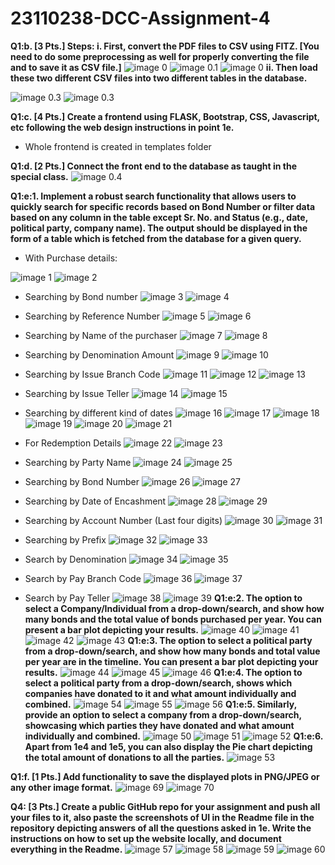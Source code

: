 # 23110238-DCC-Assignment-4
**Q1:b. [3 Pts.] Steps:
i. First, convert the PDF files to CSV using FITZ. [You need to do some
preprocessing as well for properly converting the file and to save it as CSV file.]**
![image 0](assets/63.png "Image 63")
![image 0.1](assets/64.png "Image 64")
![image 0](assets/65.png "Image 65")
**ii. Then load these two different CSV files into two different tables in the database.**

![image 0.3](assets/66.png "Image 66")
![image 0.3](assets/67.png "Image 67")

**Q1:c. [4 Pts.] Create a frontend using FLASK, Bootstrap, CSS, Javascript, etc following the
web design instructions in point 1e.**
* Whole frontend is created in templates folder

**Q1:d. [2 Pts.] Connect the front end to the database as taught in the special class.**
![image 0.4](assets/68.png "Image 68")

**Q1:e:1. Implement a robust search functionality that allows users to quickly
search for specific records based on Bond Number or filter data based on
any column in the table except Sr. No. and Status (e.g., date, political
party, company name). The output should be displayed in the form of a
table which is fetched from the database for a given query.**
* With Purchase details:

![image 1](assets/1.png "Image 1")
![image 2](assets/2.png "Image 2")
* Searching by Bond number
![image 3](assets/3.png "Image 3")
![image 4](assets/6.png "Image 4")
* Searching by Reference Number
![image 5](assets/7.png "Image 5")
![image 6](assets/8.png "Image 6")
* Searching by Name of the purchaser
![image 7](assets/9.png "Image 7")
![image 8](assets/10.png "Image 8")
* Searching by Denomination Amount
![image 9](assets/11.png "Image 9")
![image 10](assets/12.png "Image 10")
* Searching by Issue Branch Code
![image 11](assets/13.png "Image 11")
![image 12](assets/13.png "Image 12")
![image 13](assets/14.png "Image 13")
* Searching by Issue Teller
![image 14](assets/15.png "Image 14")
![image 15](assets/16.png "Image 15")
* Searching by different kind of dates
![image 16](assets/17.png "Image 16")
![image 17](assets/18.png "Image 17")
![image 18](assets/19.png "Image 18")
![image 19](assets/20.png "Image 19")
![image 20](assets/21.png "Image 20")
![image 21](assets/22.png "Image 21")

* For Redemption Details
![image 22](assets/23.png "Image 22")
![image 23](assets/24.png "Image 23")
* Searching by Party Name
![image 24](assets/25.png "Image 24")
![image 25](assets/26.png "Image 25")
* Searching by Bond Number
![image 26](assets/27.png "Image 26")
![image 27](assets/28.png "Image 27")
* Searching by Date of Encashment
![image 28](assets/29.png "Image 28")
![image 29](assets/30.png "Image 29")
* Searching by Account Number (Last four digits)
![image 30](assets/31.png "Image 30")
![image 31](assets/32.png "Image 31")
* Searching by Prefix
![image 32](assets/33.png "Image 32")
![image 33](assets/34.png "Image 33")
* Search by Denomination
![image 34](assets/35.png "Image 34")
![image 35](assets/36.png "Image 35")
* Search by Pay Branch Code
![image 36](assets/37.png "Image 36")
![image 37](assets/38.png "Image 37")
* Search by Pay Teller
![image 38](assets/39.png "Image 38")
![image 39](assets/40.png "Image 39")
**Q1:e:2. The option to select a Company/Individual from a drop-down/search, and
show how many bonds and the total value of bonds purchased per year.
You can present a bar plot depicting your results.**
![image 40](assets/41.png "Image 40")
![image 41](assets/42.png "Image 41")
![image 42](assets/43.png "Image 42")
![image 43](assets/44.png "Image 43")
**Q1:e:3. The option to select a political party from a drop-down/search, and show
how many bonds and total value per year are in the timeline. You can
present a bar plot depicting your results.**
![image 44](assets/45.png "Image 44")
![image 45](assets/46.png "Image 45")
![image 46](assets/47.png "Image 46")
**Q1:e:4. The option to select a political party from a drop-down/search, shows
which companies have donated to it and what amount individually and
combined.**
![image 54](assets/55.png "Image 54")
![image 55](assets/56.png "Image 55")
![image 56](assets/57.png "Image 56")
**Q1:e:5. Similarly, provide an option to select a company from a
drop-down/search, showcasing which parties they have donated and what
amount individually and combined.**
![image 50](assets/51.png "Image 50")
![image 51](assets/52.png "Image 51")
![image 52](assets/53.png "Image 52")
**Q1:e:6. Apart from 1e4 and 1e5, you can also display the Pie chart depicting the
total amount of donations to all the parties.**
![image 53](assets/54.png "Image 53")

**Q1:f. [1 Pts.] Add functionality to save the displayed plots in PNG/JPEG or any other image
format.**
![image 69](assets/69.png "Image 69")
![image 70](assets/70.png "Image 70")

**Q4: [3 Pts.] Create a public GitHub repo for your assignment and push all your files to it, also paste
the screenshots of UI in the Readme file in the repository depicting answers of all the questions
asked in 1e. Write the instructions on how to set up the website locally, and document everything
in the Readme.**
![image 57](assets/58.png "Image 57")
![image 58](assets/59.png "Image 58")
![image 59](assets/60.png "Image 59")
![image 60](assets/61.png "Image 60")


